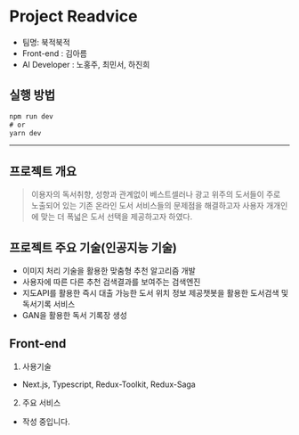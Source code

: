 # Project Readvice
- 팀명: 북적북적
- Front-end : 김아름
- AI Developer : 노홍주, 최민서, 하진희

## 실행 방법
```ts
npm run dev
# or
yarn dev
```
---

## 프로젝트 개요
> 이용자의 독서취향, 성향과 관계없이 베스트셀러나 광고 위주의 도서들이 주로 노출되어 있는 기존 온라인 도서 서비스들의 문제점을 해결하고자 사용자 개개인에 맞는 더 폭넓은 도서 선택을 제공하고자 하였다.


## 프로젝트 주요 기술(인공지능 기술)
- 이미지 처리 기술을 활용한 맞춤형 추천 알고리즘 개발
- 사용자에 따른 다른 추천 검색결과를 보여주는 검색엔진
- 지도API를 활용한 즉시 대출 가능한 도서 위치 정보 제공챗봇을 활용한 도서검색 및 독서기록 서비스
- GAN을 활용한 독서 기록장 생성

## Front-end
1. 사용기술
- Next.js, Typescript, Redux-Toolkit, Redux-Saga

2. 주요 서비스
- 작성 중입니다.